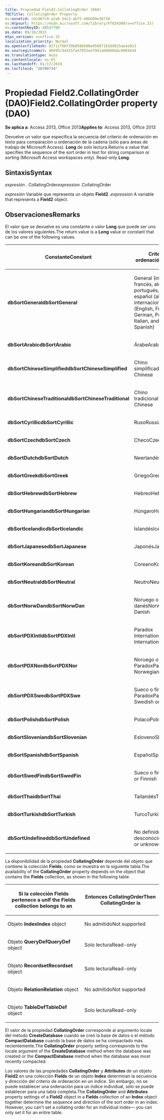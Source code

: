 ```yaml
---
title: Propiedad Field2.CollatingOrder (DAO)
TOCTitle: CollatingOrder Property
ms:assetid: cb1d6fc9-a2a6-54c2-abf5-48b609e38738
ms:mtpsurl: https://msdn.microsoft.com/library/Ff834380(v=office.15)
ms:contentKeyID: 48547709
ms.date: 09/18/2015
mtps_version: v=office.15
localization_priority: Normal
ms.openlocfilehash: 02711fbbf39b058bb88e9568716169825ae4a923
ms.sourcegitcommit: d6695c94415fa47952ee7961a69660abc0904434
ms.translationtype: Auto
ms.contentlocale: es-ES
ms.lasthandoff: 01/17/2019
ms.locfileid: "28700734"
---
```

# <a name="field2collatingorder-property-dao"></a><span data-ttu-id="bb4bf-102">Propiedad Field2.CollatingOrder (DAO)</span><span class="sxs-lookup"><span data-stu-id="bb4bf-102">Field2.CollatingOrder property (DAO)</span></span>


<span data-ttu-id="bb4bf-103">**Se aplica a**: Access 2013, Office 2013</span><span class="sxs-lookup"><span data-stu-id="bb4bf-103">**Applies to**: Access 2013, Office 2013</span></span>

<span data-ttu-id="bb4bf-p101">Devuelve un valor que especifica la secuencia del criterio de ordenación en texto para comparación u ordenación de la cadena (sólo para áreas de trabajo de Microsoft Access). **Long** de solo lectura.</span><span class="sxs-lookup"><span data-stu-id="bb4bf-p101">Returns a value that specifies the sequence of the sort order in text for string comparison or sorting (Microsoft Access workspaces only). Read-only **Long**.</span></span>

## <a name="syntax"></a><span data-ttu-id="bb4bf-106">Sintaxis</span><span class="sxs-lookup"><span data-stu-id="bb4bf-106">Syntax</span></span>

<span data-ttu-id="bb4bf-107">*expresión* . CollatingOrder</span><span class="sxs-lookup"><span data-stu-id="bb4bf-107">*expression* .CollatingOrder</span></span>

<span data-ttu-id="bb4bf-108">*expresión* Variable que representa un objeto **Field2** .</span><span class="sxs-lookup"><span data-stu-id="bb4bf-108">*expression* A variable that represents a **Field2** object.</span></span>

## <a name="remarks"></a><span data-ttu-id="bb4bf-109">Observaciones</span><span class="sxs-lookup"><span data-stu-id="bb4bf-109">Remarks</span></span>

<span data-ttu-id="bb4bf-110">El valor que se devuelve es una constante o valor **Long** que puede ser uno de los valores siguientes.</span><span class="sxs-lookup"><span data-stu-id="bb4bf-110">The return value is a **Long** value or constant that can be one of the following values.</span></span>

<table>
<colgroup>
<col style="width: 50%" />
<col style="width: 50%" />
</colgroup>
<thead>
<tr class="header">
<th><p><span data-ttu-id="bb4bf-111">Constante</span><span class="sxs-lookup"><span data-stu-id="bb4bf-111">Constant</span></span></p></th>
<th><p><span data-ttu-id="bb4bf-112">Criterio de ordenación</span><span class="sxs-lookup"><span data-stu-id="bb4bf-112">Sort order</span></span></p></th>
</tr>
</thead>
<tbody>
<tr class="odd">
<td><p><span data-ttu-id="bb4bf-113"><strong>dbSortGeneral</strong></span><span class="sxs-lookup"><span data-stu-id="bb4bf-113"><strong>dbSortGeneral</strong></span></span></p></td>
<td><p><span data-ttu-id="bb4bf-114">General (inglés, francés, alemán, portugués, italiano y español (alfab. internacional)</span><span class="sxs-lookup"><span data-stu-id="bb4bf-114">General (English, French, German, Portuguese, Italian, and Modern Spanish)</span></span></p></td>
</tr>
<tr class="even">
<td><p><span data-ttu-id="bb4bf-115"><strong>dbSortArabic</strong></span><span class="sxs-lookup"><span data-stu-id="bb4bf-115"><strong>dbSortArabic</strong></span></span></p></td>
<td><p><span data-ttu-id="bb4bf-116">Árabe</span><span class="sxs-lookup"><span data-stu-id="bb4bf-116">Arabic</span></span></p></td>
</tr>
<tr class="odd">
<td><p><span data-ttu-id="bb4bf-117"><strong>dbSortChineseSimplified</strong></span><span class="sxs-lookup"><span data-stu-id="bb4bf-117"><strong>dbSortChineseSimplified</strong></span></span></p></td>
<td><p><span data-ttu-id="bb4bf-118">Chino simplificado</span><span class="sxs-lookup"><span data-stu-id="bb4bf-118">Simplified Chinese</span></span></p></td>
</tr>
<tr class="even">
<td><p><span data-ttu-id="bb4bf-119"><strong>dbSortChineseTraditional</strong></span><span class="sxs-lookup"><span data-stu-id="bb4bf-119"><strong>dbSortChineseTraditional</strong></span></span></p></td>
<td><p><span data-ttu-id="bb4bf-120">Chino tradicional</span><span class="sxs-lookup"><span data-stu-id="bb4bf-120">Traditional Chinese</span></span></p></td>
</tr>
<tr class="odd">
<td><p><span data-ttu-id="bb4bf-121"><strong>dbSortCyrillic</strong></span><span class="sxs-lookup"><span data-stu-id="bb4bf-121"><strong>dbSortCyrillic</strong></span></span></p></td>
<td><p><span data-ttu-id="bb4bf-122">Ruso</span><span class="sxs-lookup"><span data-stu-id="bb4bf-122">Russian</span></span></p></td>
</tr>
<tr class="even">
<td><p><span data-ttu-id="bb4bf-123"><strong>dbSortCzech</strong></span><span class="sxs-lookup"><span data-stu-id="bb4bf-123"><strong>dbSortCzech</strong></span></span></p></td>
<td><p><span data-ttu-id="bb4bf-124">Checo</span><span class="sxs-lookup"><span data-stu-id="bb4bf-124">Czech</span></span></p></td>
</tr>
<tr class="odd">
<td><p><span data-ttu-id="bb4bf-125"><strong>dbSortDutch</strong></span><span class="sxs-lookup"><span data-stu-id="bb4bf-125"><strong>dbSortDutch</strong></span></span></p></td>
<td><p><span data-ttu-id="bb4bf-126">Neerlandés</span><span class="sxs-lookup"><span data-stu-id="bb4bf-126">Dutch</span></span></p></td>
</tr>
<tr class="even">
<td><p><span data-ttu-id="bb4bf-127"><strong>dbSortGreek</strong></span><span class="sxs-lookup"><span data-stu-id="bb4bf-127"><strong>dbSortGreek</strong></span></span></p></td>
<td><p><span data-ttu-id="bb4bf-128">Griego</span><span class="sxs-lookup"><span data-stu-id="bb4bf-128">Greek</span></span></p></td>
</tr>
<tr class="odd">
<td><p><span data-ttu-id="bb4bf-129"><strong>dbSortHebrew</strong></span><span class="sxs-lookup"><span data-stu-id="bb4bf-129"><strong>dbSortHebrew</strong></span></span></p></td>
<td><p><span data-ttu-id="bb4bf-130">Hebreo</span><span class="sxs-lookup"><span data-stu-id="bb4bf-130">Hebrew</span></span></p></td>
</tr>
<tr class="even">
<td><p><span data-ttu-id="bb4bf-131"><strong>dbSortHungarian</strong></span><span class="sxs-lookup"><span data-stu-id="bb4bf-131"><strong>dbSortHungarian</strong></span></span></p></td>
<td><p><span data-ttu-id="bb4bf-132">Húngaro</span><span class="sxs-lookup"><span data-stu-id="bb4bf-132">Hungarian</span></span></p></td>
</tr>
<tr class="odd">
<td><p><span data-ttu-id="bb4bf-133"><strong>dbSortIcelandic</strong></span><span class="sxs-lookup"><span data-stu-id="bb4bf-133"><strong>dbSortIcelandic</strong></span></span></p></td>
<td><p><span data-ttu-id="bb4bf-134">Islandés</span><span class="sxs-lookup"><span data-stu-id="bb4bf-134">Icelandic</span></span></p></td>
</tr>
<tr class="even">
<td><p><span data-ttu-id="bb4bf-135"><strong>dbSortJapanese</strong></span><span class="sxs-lookup"><span data-stu-id="bb4bf-135"><strong>dbSortJapanese</strong></span></span></p></td>
<td><p><span data-ttu-id="bb4bf-136">Japonés</span><span class="sxs-lookup"><span data-stu-id="bb4bf-136">Japanese</span></span></p></td>
</tr>
<tr class="odd">
<td><p><span data-ttu-id="bb4bf-137"><strong>dbSortKorean</strong></span><span class="sxs-lookup"><span data-stu-id="bb4bf-137"><strong>dbSortKorean</strong></span></span></p></td>
<td><p><span data-ttu-id="bb4bf-138">Coreano</span><span class="sxs-lookup"><span data-stu-id="bb4bf-138">Korean</span></span></p></td>
</tr>
<tr class="even">
<td><p><span data-ttu-id="bb4bf-139"><strong>dbSortNeutral</strong></span><span class="sxs-lookup"><span data-stu-id="bb4bf-139"><strong>dbSortNeutral</strong></span></span></p></td>
<td><p><span data-ttu-id="bb4bf-140">Neutro</span><span class="sxs-lookup"><span data-stu-id="bb4bf-140">Neutral</span></span></p></td>
</tr>
<tr class="odd">
<td><p><span data-ttu-id="bb4bf-141"><strong>dbSortNorwDan</strong></span><span class="sxs-lookup"><span data-stu-id="bb4bf-141"><strong>dbSortNorwDan</strong></span></span></p></td>
<td><p><span data-ttu-id="bb4bf-142">Noruego o danés</span><span class="sxs-lookup"><span data-stu-id="bb4bf-142">Norwegian or Danish</span></span></p></td>
</tr>
<tr class="even">
<td><p><span data-ttu-id="bb4bf-143"><strong>dbSortPDXIntl</strong></span><span class="sxs-lookup"><span data-stu-id="bb4bf-143"><strong>dbSortPDXIntl</strong></span></span></p></td>
<td><p><span data-ttu-id="bb4bf-144">Paradox International</span><span class="sxs-lookup"><span data-stu-id="bb4bf-144">Paradox International</span></span></p></td>
</tr>
<tr class="odd">
<td><p><span data-ttu-id="bb4bf-145"><strong>dbSortPDXNor</strong></span><span class="sxs-lookup"><span data-stu-id="bb4bf-145"><strong>dbSortPDXNor</strong></span></span></p></td>
<td><p><span data-ttu-id="bb4bf-146">Noruego o danés Paradox</span><span class="sxs-lookup"><span data-stu-id="bb4bf-146">Paradox Norwegian or Danish</span></span></p></td>
</tr>
<tr class="even">
<td><p><span data-ttu-id="bb4bf-147"><strong>dbSortPDXSwe</strong></span><span class="sxs-lookup"><span data-stu-id="bb4bf-147"><strong>dbSortPDXSwe</strong></span></span></p></td>
<td><p><span data-ttu-id="bb4bf-148">Sueco o finés Paradox</span><span class="sxs-lookup"><span data-stu-id="bb4bf-148">Paradox Swedish or Finnish</span></span></p></td>
</tr>
<tr class="odd">
<td><p><span data-ttu-id="bb4bf-149"><strong>dbSortPolish</strong></span><span class="sxs-lookup"><span data-stu-id="bb4bf-149"><strong>dbSortPolish</strong></span></span></p></td>
<td><p><span data-ttu-id="bb4bf-150">Polaco</span><span class="sxs-lookup"><span data-stu-id="bb4bf-150">Polish</span></span></p></td>
</tr>
<tr class="even">
<td><p><span data-ttu-id="bb4bf-151"><strong>dbSortSlovenian</strong></span><span class="sxs-lookup"><span data-stu-id="bb4bf-151"><strong>dbSortSlovenian</strong></span></span></p></td>
<td><p><span data-ttu-id="bb4bf-152">Esloveno</span><span class="sxs-lookup"><span data-stu-id="bb4bf-152">Slovenian</span></span></p></td>
</tr>
<tr class="odd">
<td><p><span data-ttu-id="bb4bf-153"><strong>dbSortSpanish</strong></span><span class="sxs-lookup"><span data-stu-id="bb4bf-153"><strong>dbSortSpanish</strong></span></span></p></td>
<td><p><span data-ttu-id="bb4bf-154">Español</span><span class="sxs-lookup"><span data-stu-id="bb4bf-154">Spanish</span></span></p></td>
</tr>
<tr class="even">
<td><p><span data-ttu-id="bb4bf-155"><strong>dbSortSwedFin</strong></span><span class="sxs-lookup"><span data-stu-id="bb4bf-155"><strong>dbSortSwedFin</strong></span></span></p></td>
<td><p><span data-ttu-id="bb4bf-156">Sueco o finés</span><span class="sxs-lookup"><span data-stu-id="bb4bf-156">Swedish or Finnish</span></span></p></td>
</tr>
<tr class="odd">
<td><p><span data-ttu-id="bb4bf-157"><strong>dbSortThai</strong></span><span class="sxs-lookup"><span data-stu-id="bb4bf-157"><strong>dbSortThai</strong></span></span></p></td>
<td><p><span data-ttu-id="bb4bf-158">Tailandés</span><span class="sxs-lookup"><span data-stu-id="bb4bf-158">Thai</span></span></p></td>
</tr>
<tr class="even">
<td><p><span data-ttu-id="bb4bf-159"><strong>dbSortTurkish</strong></span><span class="sxs-lookup"><span data-stu-id="bb4bf-159"><strong>dbSortTurkish</strong></span></span></p></td>
<td><p><span data-ttu-id="bb4bf-160">Turco</span><span class="sxs-lookup"><span data-stu-id="bb4bf-160">Turkish</span></span></p></td>
</tr>
<tr class="odd">
<td><p><span data-ttu-id="bb4bf-161"><strong>dbSortUndefined</strong></span><span class="sxs-lookup"><span data-stu-id="bb4bf-161"><strong>dbSortUndefined</strong></span></span></p></td>
<td><p><span data-ttu-id="bb4bf-162">No definido o desconocido</span><span class="sxs-lookup"><span data-stu-id="bb4bf-162">Undefined or unknown</span></span></p></td>
</tr>
</tbody>
</table>


<span data-ttu-id="bb4bf-163">La disponibilidad de la propiedad **CollatingOrder** depende del objeto que contiene la colección **Fields**, como se muestra en la siguiente tabla.</span><span class="sxs-lookup"><span data-stu-id="bb4bf-163">The availability of the **CollatingOrder** property depends on the object that contains the **Fields** collection, as shown in the following table.</span></span>

<table>
<colgroup>
<col style="width: 50%" />
<col style="width: 50%" />
</colgroup>
<thead>
<tr class="header">
<th><p><span data-ttu-id="bb4bf-164">Si la colección Fields pertenece a un</span><span class="sxs-lookup"><span data-stu-id="bb4bf-164">If the Fields collection belongs to an</span></span></p></th>
<th><p><span data-ttu-id="bb4bf-165">Entonces CollatingOrder</span><span class="sxs-lookup"><span data-stu-id="bb4bf-165">Then CollatingOrder is</span></span></p></th>
</tr>
</thead>
<tbody>
<tr class="odd">
<td><p><span data-ttu-id="bb4bf-166">Objeto <strong>Index</strong></span><span class="sxs-lookup"><span data-stu-id="bb4bf-166"><strong>Index</strong> object</span></span></p></td>
<td><p><span data-ttu-id="bb4bf-167">No admitido</span><span class="sxs-lookup"><span data-stu-id="bb4bf-167">Not supported</span></span></p></td>
</tr>
<tr class="even">
<td><p><span data-ttu-id="bb4bf-168">							Objeto <strong>QueryDef</strong></span><span class="sxs-lookup"><span data-stu-id="bb4bf-168"><strong>QueryDef</strong> object</span></span></p></td>
<td><p><span data-ttu-id="bb4bf-169">Solo lectura</span><span class="sxs-lookup"><span data-stu-id="bb4bf-169">Read-only</span></span></p></td>
</tr>
<tr class="odd">
<td><p><span data-ttu-id="bb4bf-170">							Objeto <strong>Recordset</strong></span><span class="sxs-lookup"><span data-stu-id="bb4bf-170"><strong>Recordset</strong> object</span></span></p></td>
<td><p><span data-ttu-id="bb4bf-171">Solo lectura</span><span class="sxs-lookup"><span data-stu-id="bb4bf-171">Read-only</span></span></p></td>
</tr>
<tr class="even">
<td><p><span data-ttu-id="bb4bf-172">							Objeto <strong>Relation</strong></span><span class="sxs-lookup"><span data-stu-id="bb4bf-172"><strong>Relation</strong> object</span></span></p></td>
<td><p><span data-ttu-id="bb4bf-173">No admitido</span><span class="sxs-lookup"><span data-stu-id="bb4bf-173">Not supported</span></span></p></td>
</tr>
<tr class="odd">
<td><p><span data-ttu-id="bb4bf-174">Objeto <strong>TableDef</strong></span><span class="sxs-lookup"><span data-stu-id="bb4bf-174"><strong>TableDef</strong> object</span></span></p></td>
<td><p><span data-ttu-id="bb4bf-175">Solo lectura</span><span class="sxs-lookup"><span data-stu-id="bb4bf-175">Read-only</span></span></p></td>
</tr>
</tbody>
</table>


<span data-ttu-id="bb4bf-176">El valor de la propiedad **CollatingOrder** corresponde al argumento locale del método **CreateDatabase** cuando se creó la base de datos o el método **CompactDatabase** cuando la base de datos se ha compactado más recientemente.</span><span class="sxs-lookup"><span data-stu-id="bb4bf-176">The **CollatingOrder** property setting corresponds to the locale argument of the **CreateDatabase** method when the database was created or the **CompactDatabase** method when the database was most recently compacted.</span></span>

<span data-ttu-id="bb4bf-p102">Los valores de las propiedades **CollatingOrder** y **Attributes** de un objeto **Field2** en una colección **Fields** de un objeto **Index** determinan la secuencia y dirección del criterio de ordenación en un índice. Sin embargo, no se puede establecer una ordenación para un índice individual, sólo se puede establecer para una tabla completa.</span><span class="sxs-lookup"><span data-stu-id="bb4bf-p102">The **CollatingOrder** and **Attributes** property settings of a **Field2** object in a **Fields** collection of an **Index** object together determine the sequence and direction of the sort order in an index. However, you can't set a collating order for an individual index— you can only set it for an entire table.</span></span>

